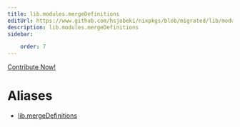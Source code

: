 ```yaml
---
title: lib.modules.mergeDefinitions
editUrl: https://www.github.com/hsjobeki/nixpkgs/blob/migrated/lib/modules.nix#L822C22
description: lib.modules.mergeDefinitions
sidebar:

    order: 7
---
```


<a href="https://www.github.com/hsjobeki/nixpkgs/blob/migrated/lib/modules.nix#L822C22">Contribute Now!</a>


# Aliases

- [lib.mergeDefinitions](/nix-doc-comments/reference/lib/lib-mergedefinitions)


